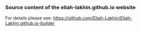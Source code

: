 ### Source content of the eliah-lakhin.github.io website

For details please see: https://github.com/Eliah-Lakhin/Eliah-Lakhin.github.io-builder

